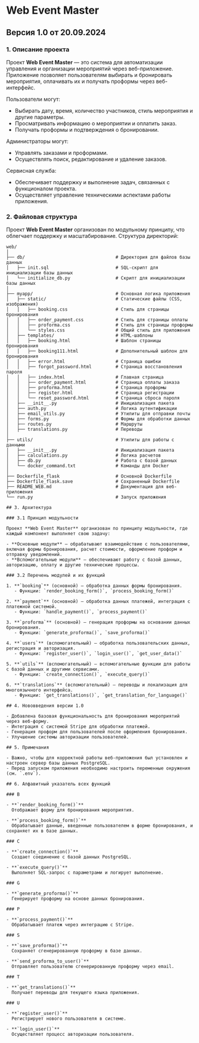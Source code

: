 # Web Event Master

## Версия 1.0 от 20.09.2024

### 1. Описание проекта
Проект **Web Event Master** — это система для автоматизации управления и организации мероприятий через веб-приложение. Приложение позволяет пользователям выбирать и бронировать мероприятия, оплачивать их и получать проформы через веб-интерфейс.

Пользователи могут:
- Выбирать дату, время, количество участников, стиль мероприятия и другие параметры.
- Просматривать информацию о мероприятии и оплатить заказ.
- Получать проформы и подтверждения о бронировании.

Администраторы могут:
- Управлять заказами и проформами.
- Осуществлять поиск, редактирование и удаление заказов.

Сервисная служба:
- Обеспечивает поддержку и выполнение задач, связанных с функционалом проекта.
- Осуществляет управление техническими аспектами работы приложения.

### 2. Файловая структура

Проект **Web Event Master** организован по модульному принципу, что облегчает поддержку и масштабирование. Структура директорий:

```plaintext
web/
│
├── db/                                  # Директория для файлов базы данных
│   ├── init.sql                         # SQL-скрипт для инициализации базы данных
│   └── initialize_db.py                 # Скрипт для инициализации базы данных
│
├── myapp/                               # Основная логика приложения
│   ├── static/                          # Статические файлы (CSS, изображения)
│   │   ├── booking.css                  # Стиль для страницы бронирования
│   │   ├── order_payment.css            # Стиль для страницы оплаты
│   │   ├── proforma.css                 # Стиль для страницы проформы
│   │   └── styles.css                   # Общий стиль для приложения
│   ├── templates/                       # HTML-шаблоны
│   │   ├── booking.html                 # Шаблон страницы бронирования
│   │   ├── booking111.html              # Дополнительный шаблон для бронирования
│   │   ├── error.html                   # Страница ошибки
│   │   ├── forgot_password.html         # Страница восстановления пароля
│   │   ├── index.html                   # Главная страница
│   │   ├── order_payment.html           # Страница оплаты заказа
│   │   ├── proforma.html                # Страница проформы
│   │   ├── register.html                # Страница регистрации
│   │   └── reset_password.html          # Страница сброса пароля
│   ├── __init__.py                      # Инициализация пакета
│   ├── auth.py                          # Логика аутентификации
│   ├── email_utils.py                   # Утилиты для отправки почты
│   ├── forms.py                         # Формы для обработки данных
│   ├── routes.py                        # Маршруты
│   ├── translations.py                  # Переводы
│
├── utils/                               # Утилиты для работы с данными
│   ├── __init__.py                      # Инициализация пакета
│   ├── calculations.py                  # Логика расчетов
│   ├── db.py                            # Работа с базой данных
│   └── docker_command.txt               # Команды для Docker
│
├── Dockerfile_flask                     # Основной Dockerfile
├── Dockerfile_flask.save                # Сохраненный Dockerfile
├── README_WEB.md                        # Документация для веб-приложения
└── run.py                               # Запуск приложения

## 3. Архитектура

### 3.1 Принцип модульности

Проект **Web Event Master** организован по принципу модульности, где каждый компонент выполняет свою задачу:

- **Основные модули** — обрабатывают взаимодействие с пользователями, включая формы бронирования, расчет стоимости, оформление проформ и отправку уведомлений.
- **Вспомогательные модули** — обеспечивают работу с базой данных, авторизацию, оплату и другие технические процессы.

### 3.2 Перечень модулей и их функций

1. **`booking`** (основной) — обработка данных формы бронирования.
   - Функции: `render_booking_form()`, `process_booking_form()`

2. **`payment`** (основной) — обработка данных платежей, интеграция с платежной системой.
   - Функции: `handle_payment()`, `process_payment()`

3. **`proforma`** (основной) — генерация проформы на основании данных бронирования.
   - Функции: `generate_proforma()`, `save_proforma()`

4. **`users`** (вспомогательный) — обработка пользовательских данных, регистрация и авторизация.
   - Функции: `register_user()`, `login_user()`, `get_user_data()`

5. **`utils`** (вспомогательный) — вспомогательные функции для работы с базой данных и другими сервисами.
   - Функции: `create_connection()`, `execute_query()`

6. **`translations`** (вспомогательный) — переводы и локализация для многоязычного интерфейса.
   - Функции: `get_translations()`, `get_translation_for_language()`

## 4. Нововведения версии 1.0

- Добавлена базовая функциональность для бронирования мероприятий через веб-форму.
- Интеграция с системой Stripe для обработки платежей.
- Генерация проформ для пользователей после оформления бронирования.
- Улучшение системы авторизации пользователей.

## 5. Примечания

- Важно, чтобы для корректной работы веб-приложения был установлен и настроен сервер базы данных PostgreSQL.
- Перед запуском приложения необходимо настроить переменные окружения (см. `.env`).

## 6. Алфавитный указатель всех функций

### B

- **`render_booking_form()`**  
  Отображает форму для бронирования мероприятия.

- **`process_booking_form()`**  
  Обрабатывает данные, введенные пользователем в форме бронирования, и сохраняет их в базе данных.

### C

- **`create_connection()`**  
  Создает соединение с базой данных PostgreSQL.

- **`execute_query()`**  
  Выполняет SQL-запрос с параметрами и логирует выполнение.

### G

- **`generate_proforma()`**  
  Генерирует проформу на основе данных бронирования.

### P

- **`process_payment()`**  
  Обрабатывает платеж через интеграцию с Stripe.

### S

- **`save_proforma()`**  
  Сохраняет сгенерированную проформу в базе данных.

- **`send_proforma_to_user()`**  
  Отправляет пользователю сгенерированную проформу через email.

### T

- **`get_translations()`**  
  Получает переводы для текущего языка приложения.

### U

- **`register_user()`**  
  Регистрирует нового пользователя в системе.

- **`login_user()`**  
  Осуществляет процесс авторизации пользователя.

